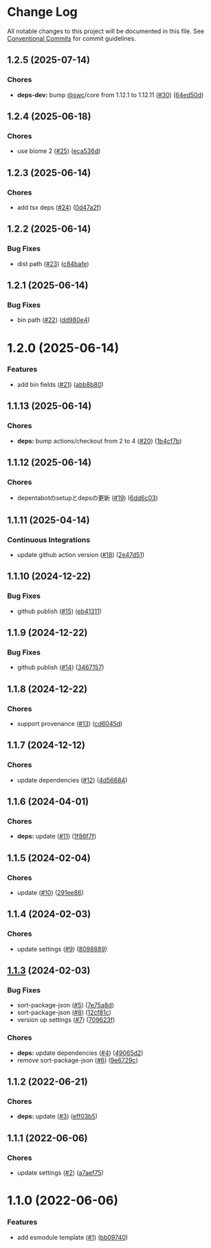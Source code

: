 # Change Log

All notable changes to this project will be documented in this file.
See [Conventional Commits](https://conventionalcommits.org) for commit guidelines.

<a name="1.2.5"></a>
## 1.2.5 (2025-07-14)


### Chores

* **deps-dev:** bump [@swc](https://github.com/swc)/core from 1.12.1 to 1.12.11 ([#30](https://github.com/Himenon/template-esm-js/issues/30)) ([64ed50d](https://github.com/Himenon/template-esm-js/commit/64ed50d))





<a name="1.2.4"></a>
## 1.2.4 (2025-06-18)


### Chores

* use biome 2 ([#25](https://github.com/Himenon/template-esm-js/issues/25)) ([eca536d](https://github.com/Himenon/template-esm-js/commit/eca536d))





<a name="1.2.3"></a>
## 1.2.3 (2025-06-14)


### Chores

* add tsx deps ([#24](https://github.com/Himenon/template-esm-js/issues/24)) ([0d47a2f](https://github.com/Himenon/template-esm-js/commit/0d47a2f))





<a name="1.2.2"></a>
## 1.2.2 (2025-06-14)


### Bug Fixes

* dist path ([#23](https://github.com/Himenon/template-esm-js/issues/23)) ([c84bafe](https://github.com/Himenon/template-esm-js/commit/c84bafe))





<a name="1.2.1"></a>
## 1.2.1 (2025-06-14)


### Bug Fixes

* bin path ([#22](https://github.com/Himenon/template-esm-js/issues/22)) ([dd980e4](https://github.com/Himenon/template-esm-js/commit/dd980e4))





<a name="1.2.0"></a>
# 1.2.0 (2025-06-14)


### Features

* add bin fields ([#21](https://github.com/Himenon/template-esm-js/issues/21)) ([abb8b80](https://github.com/Himenon/template-esm-js/commit/abb8b80))





<a name="1.1.13"></a>
## 1.1.13 (2025-06-14)


### Chores

* **deps:** bump actions/checkout from 2 to 4 ([#20](https://github.com/Himenon/template-esm-js/issues/20)) ([1b4cf7b](https://github.com/Himenon/template-esm-js/commit/1b4cf7b))





<a name="1.1.12"></a>
## 1.1.12 (2025-06-14)


### Chores

* depentabotのsetupとdepsの更新 ([#19](https://github.com/Himenon/template-esm-js/issues/19)) ([6dd6c03](https://github.com/Himenon/template-esm-js/commit/6dd6c03))





<a name="1.1.11"></a>
## 1.1.11 (2025-04-14)


### Continuous Integrations

* update github action version ([#18](https://github.com/Himenon/template-esm-js/issues/18)) ([2e47d51](https://github.com/Himenon/template-esm-js/commit/2e47d51))





<a name="1.1.10"></a>
## 1.1.10 (2024-12-22)


### Bug Fixes

* github publish ([#15](https://github.com/Himenon/template-esm-js/issues/15)) ([eb41311](https://github.com/Himenon/template-esm-js/commit/eb41311))





<a name="1.1.9"></a>
## 1.1.9 (2024-12-22)


### Bug Fixes

* github publish ([#14](https://github.com/Himenon/template-esm-js/issues/14)) ([3467157](https://github.com/Himenon/template-esm-js/commit/3467157))





<a name="1.1.8"></a>
## 1.1.8 (2024-12-22)


### Chores

* support provenance ([#13](https://github.com/Himenon/template-esm-js/issues/13)) ([cd6045d](https://github.com/Himenon/template-esm-js/commit/cd6045d))





<a name="1.1.7"></a>
## 1.1.7 (2024-12-12)


### Chores

* update dependencies ([#12](https://github.com/Himenon/template-esm-js/issues/12)) ([4d56684](https://github.com/Himenon/template-esm-js/commit/4d56684))





<a name="1.1.6"></a>
## 1.1.6 (2024-04-01)


### Chores

* **deps:** update ([#11](https://github.com/Himenon/template-esm-js/issues/11)) ([1f86f7f](https://github.com/Himenon/template-esm-js/commit/1f86f7f))





<a name="1.1.5"></a>
## 1.1.5 (2024-02-04)


### Chores

* update ([#10](https://github.com/Himenon/template-esm-js/issues/10)) ([291ee86](https://github.com/Himenon/template-esm-js/commit/291ee86))





<a name="1.1.4"></a>
## 1.1.4 (2024-02-03)


### Chores

* update settings ([#9](https://github.com/Himenon/template-esm-js/issues/9)) ([8098889](https://github.com/Himenon/template-esm-js/commit/8098889))





<a name="1.1.3"></a>
## [1.1.3](https://github.com/Himenon/template-esm-js/compare/@himenon/template-esm-js@1.1.2...@himenon/template-esm-js@1.1.3) (2024-02-03)


### Bug Fixes

* sort-package-json ([#5](https://github.com/Himenon/template-esm-js/issues/5)) ([7e75a8d](https://github.com/Himenon/template-esm-js/commit/7e75a8d))
* sort-package-json ([#8](https://github.com/Himenon/template-esm-js/issues/8)) ([12cf81c](https://github.com/Himenon/template-esm-js/commit/12cf81c))
* version up settings ([#7](https://github.com/Himenon/template-esm-js/issues/7)) ([709623f](https://github.com/Himenon/template-esm-js/commit/709623f))


### Chores

* **deps:** update dependencies ([#4](https://github.com/Himenon/template-esm-js/issues/4)) ([49065d2](https://github.com/Himenon/template-esm-js/commit/49065d2))
* remove sort-package-json ([#6](https://github.com/Himenon/template-esm-js/issues/6)) ([9e6729c](https://github.com/Himenon/template-esm-js/commit/9e6729c))





<a name="1.1.2"></a>
## 1.1.2 (2022-06-21)


### Chores

* **deps:** update ([#3](https://github.com/Himenon/template-esm-js/issues/3)) ([eff03b5](https://github.com/Himenon/template-esm-js/commit/eff03b5))





<a name="1.1.1"></a>
## 1.1.1 (2022-06-06)


### Chores

* update settings ([#2](https://github.com/Himenon/template-esm-js/issues/2)) ([a7aef75](https://github.com/Himenon/template-esm-js/commit/a7aef75))





<a name="1.1.0"></a>

# 1.1.0 (2022-06-06)

### Features

- add esmodule template ([#1](https://github.com/Himenon/template-esm-js/issues/1)) ([bb09740](https://github.com/Himenon/template-esm-js/commit/bb09740))
